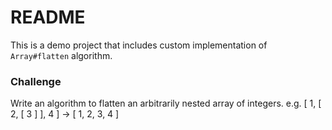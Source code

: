 # README #

This is a demo project that includes custom implementation of `Array#flatten` algorithm.

### Challenge ###

Write an algorithm to flatten an arbitrarily nested array of integers. e.g. [ 1, [ 2, [ 3 ] ], 4 ] -> [ 1, 2, 3, 4 ]